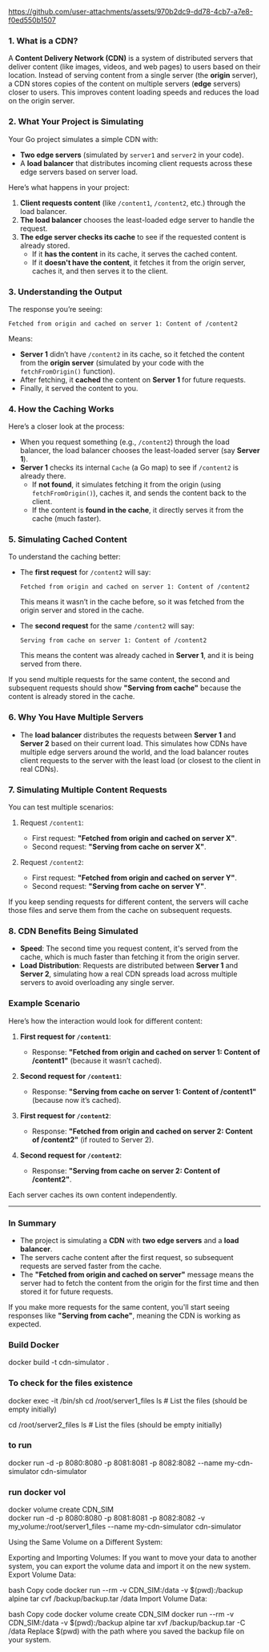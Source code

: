 

https://github.com/user-attachments/assets/970b2dc9-dd78-4cb7-a7e8-f0ed550b1507



### 1. **What is a CDN?**
A **Content Delivery Network (CDN)** is a system of distributed servers that deliver content (like images, videos, and web pages) to users based on their location. Instead of serving content from a single server (the **origin** server), a CDN stores copies of the content on multiple servers (**edge** servers) closer to users. This improves content loading speeds and reduces the load on the origin server.

### 2. **What Your Project is Simulating**
Your Go project simulates a simple CDN with:
- **Two edge servers** (simulated by `server1` and `server2` in your code).
- A **load balancer** that distributes incoming client requests across these edge servers based on server load.

Here’s what happens in your project:

1. **Client requests content** (like `/content1`, `/content2`, etc.) through the load balancer.
2. **The load balancer** chooses the least-loaded edge server to handle the request.
3. **The edge server checks its cache** to see if the requested content is already stored.
   - If it **has the content** in its cache, it serves the cached content.
   - If it **doesn't have the content**, it fetches it from the origin server, caches it, and then serves it to the client.

### 3. **Understanding the Output**

The response you’re seeing:

```
Fetched from origin and cached on server 1: Content of /content2
```

Means:
- **Server 1** didn’t have `/content2` in its cache, so it fetched the content from the **origin server** (simulated by your code with the `fetchFromOrigin()` function).
- After fetching, it **cached** the content on **Server 1** for future requests.
- Finally, it served the content to you.

### 4. **How the Caching Works**
Here’s a closer look at the process:
- When you request something (e.g., `/content2`) through the load balancer, the load balancer chooses the least-loaded server (say **Server 1**).
- **Server 1** checks its internal `Cache` (a Go map) to see if `/content2` is already there.
  - If **not found**, it simulates fetching it from the origin (using `fetchFromOrigin()`), caches it, and sends the content back to the client.
  - If the content is **found in the cache**, it directly serves it from the cache (much faster).

### 5. **Simulating Cached Content**

To understand the caching better:
- The **first request** for `/content2` will say:
  ```
  Fetched from origin and cached on server 1: Content of /content2
  ```
  This means it wasn’t in the cache before, so it was fetched from the origin server and stored in the cache.

- The **second request** for the same `/content2` will say:
  ```
  Serving from cache on server 1: Content of /content2
  ```
  This means the content was already cached in **Server 1**, and it is being served from there.

If you send multiple requests for the same content, the second and subsequent requests should show **"Serving from cache"** because the content is already stored in the cache.

### 6. **Why You Have Multiple Servers**
- The **load balancer** distributes the requests between **Server 1** and **Server 2** based on their current load. This simulates how CDNs have multiple edge servers around the world, and the load balancer routes client requests to the server with the least load (or closest to the client in real CDNs).

### 7. **Simulating Multiple Content Requests**

You can test multiple scenarios:
1. Request `/content1`:
   - First request: **"Fetched from origin and cached on server X"**.
   - Second request: **"Serving from cache on server X"**.

2. Request `/content2`:
   - First request: **"Fetched from origin and cached on server Y"**.
   - Second request: **"Serving from cache on server Y"**.

If you keep sending requests for different content, the servers will cache those files and serve them from the cache on subsequent requests.

### 8. **CDN Benefits Being Simulated**
- **Speed**: The second time you request content, it's served from the cache, which is much faster than fetching it from the origin server.
- **Load Distribution**: Requests are distributed between **Server 1** and **Server 2**, simulating how a real CDN spreads load across multiple servers to avoid overloading any single server.

### Example Scenario

Here’s how the interaction would look for different content:
1. **First request for `/content1`**:
   - Response: **"Fetched from origin and cached on server 1: Content of /content1"** (because it wasn’t cached).
2. **Second request for `/content1`**:
   - Response: **"Serving from cache on server 1: Content of /content1"** (because now it’s cached).

3. **First request for `/content2`**:
   - Response: **"Fetched from origin and cached on server 2: Content of /content2"** (if routed to Server 2).
4. **Second request for `/content2`**:
   - Response: **"Serving from cache on server 2: Content of /content2"**.

Each server caches its own content independently.

---

### **In Summary**
- The project is simulating a **CDN** with **two edge servers** and a **load balancer**.
- The servers cache content after the first request, so subsequent requests are served faster from the cache.
- The **"Fetched from origin and cached on server"** message means the server had to fetch the content from the origin for the first time and then stored it for future requests.

If you make more requests for the same content, you'll start seeing responses like **"Serving from cache"**, meaning the CDN is working as expected.




### Build Docker
docker build -t cdn-simulator .

### To check for the files existence
docker exec -it <Container name> /bin/sh
cd /root/server1_files
ls  # List the files (should be empty initially)

cd /root/server2_files
ls  # List the files (should be empty initially)


### to run 
docker run -d -p 8080:8080 -p 8081:8081 -p 8082:8082 --name my-cdn-simulator cdn-simulator




### run docker vol
docker volume create CDN_SIM    
docker run -d -p 8080:8080 -p 8081:8081 -p 8082:8082 -v my_volume:/root/server1_files --name my-cdn-simulator cdn-simulator



Using the Same Volume on a Different System:

Exporting and Importing Volumes: If you want to move your data to another system, you can export the volume data and import it on the new system.
Export Volume Data:

bash
Copy code
docker run --rm -v CDN_SIM:/data -v $(pwd):/backup alpine tar cvf /backup/backup.tar /data
Import Volume Data:

bash
Copy code
docker volume create CDN_SIM
docker run --rm -v CDN_SIM:/data -v $(pwd):/backup alpine tar xvf /backup/backup.tar -C /data
Replace $(pwd) with the path where you saved the backup file on your system.




